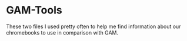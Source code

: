 # GAM-Tools

These two files I used pretty often to help me find information about our chromebooks to use in comparison with GAM. 
